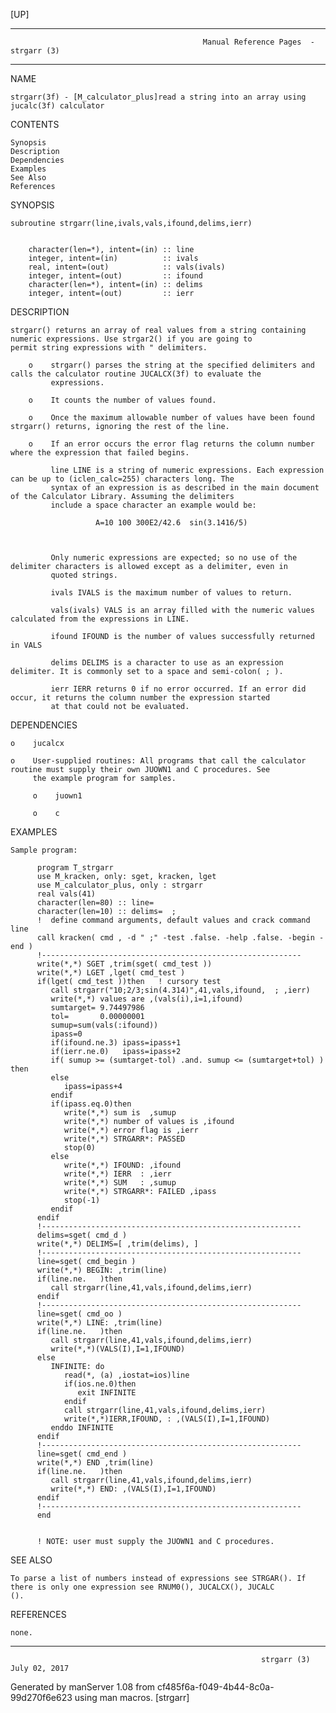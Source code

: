 [UP]

-----------------------------------------------------------------------------------------------------------------------------------
                                               Manual Reference Pages  - strgarr (3)
-----------------------------------------------------------------------------------------------------------------------------------
                                                                 
NAME

    strgarr(3f) - [M_calculator_plus]read a string into an array using jucalc(3f) calculator

CONTENTS

    Synopsis
    Description
    Dependencies
    Examples
    See Also
    References

SYNOPSIS

    subroutine strgarr(line,ivals,vals,ifound,delims,ierr)


        character(len=*), intent=(in) :: line
        integer, intent=(in)          :: ivals
        real, intent=(out)            :: vals(ivals)
        integer, intent=(out)         :: ifound
        character(len=*), intent=(in) :: delims
        integer, intent=(out)         :: ierr



DESCRIPTION

    strgarr() returns an array of real values from a string containing numeric expressions. Use strgar2() if you are going to
    permit string expressions with " delimiters.

        o    strgarr() parses the string at the specified delimiters and calls the calculator routine JUCALCX(3f) to evaluate the
             expressions.

        o    It counts the number of values found.

        o    Once the maximum allowable number of values have been found strgarr() returns, ignoring the rest of the line.

        o    If an error occurs the error flag returns the column number where the expression that failed begins.

             line LINE is a string of numeric expressions. Each expression can be up to (iclen_calc=255) characters long. The
             syntax of an expression is as described in the main document of the Calculator Library. Assuming the delimiters
             include a space character an example would be:

                       A=10 100 300E2/42.6  sin(3.1416/5) 



             Only numeric expressions are expected; so no use of the delimiter characters is allowed except as a delimiter, even in
             quoted strings.

             ivals IVALS is the maximum number of values to return.

             vals(ivals) VALS is an array filled with the numeric values calculated from the expressions in LINE.

             ifound IFOUND is the number of values successfully returned in VALS

             delims DELIMS is a character to use as an expression delimiter. It is commonly set to a space and semi-colon( ; ).

             ierr IERR returns 0 if no error occurred. If an error did occur, it returns the column number the expression started
             at that could not be evaluated.

DEPENDENCIES

    o    jucalcx

    o    User-supplied routines: All programs that call the calculator routine must supply their own JUOWN1 and C procedures. See
         the example program for samples.

         o    juown1

         o    c

EXAMPLES

    Sample program:

          program T_strgarr
          use M_kracken, only: sget, kracken, lget
          use M_calculator_plus, only : strgarr
          real vals(41)
          character(len=80) :: line=   
          character(len=10) :: delims=  ; 
          !  define command arguments, default values and crack command line
          call kracken( cmd , -d " ;" -test .false. -help .false. -begin -end )
          !----------------------------------------------------------
          write(*,*) SGET ,trim(sget( cmd_test ))
          write(*,*) LGET ,lget( cmd_test )
          if(lget( cmd_test ))then   ! cursory test
             call strgarr("10;2/3;sin(4.314)",41,vals,ifound,  ; ,ierr)
             write(*,*) values are ,(vals(i),i=1,ifound)
             sumtarget= 9.74497986
             tol=       0.00000001
             sumup=sum(vals(:ifound))
             ipass=0
             if(ifound.ne.3) ipass=ipass+1
             if(ierr.ne.0)   ipass=ipass+2
             if( sumup >= (sumtarget-tol) .and. sumup <= (sumtarget+tol) ) then
             else
                ipass=ipass+4
             endif
             if(ipass.eq.0)then
                write(*,*) sum is  ,sumup
                write(*,*) number of values is ,ifound
                write(*,*) error flag is ,ierr
                write(*,*) STRGARR*: PASSED 
                stop(0)
             else
                write(*,*) IFOUND: ,ifound
                write(*,*) IERR  : ,ierr
                write(*,*) SUM   : ,sumup
                write(*,*) STRGARR*: FAILED ,ipass
                stop(-1)
             endif
          endif
          !----------------------------------------------------------
          delims=sget( cmd_d )
          write(*,*) DELIMS=[ ,trim(delims), ] 
          !----------------------------------------------------------
          line=sget( cmd_begin )
          write(*,*) BEGIN: ,trim(line)
          if(line.ne.   )then
             call strgarr(line,41,vals,ifound,delims,ierr)
          endif
          !----------------------------------------------------------
          line=sget( cmd_oo )
          write(*,*) LINE: ,trim(line)
          if(line.ne.   )then
             call strgarr(line,41,vals,ifound,delims,ierr)
             write(*,*)(VALS(I),I=1,IFOUND)
          else
             INFINITE: do
                read(*, (a) ,iostat=ios)line
                if(ios.ne.0)then
                   exit INFINITE
                endif
                call strgarr(line,41,vals,ifound,delims,ierr)
                write(*,*)IERR,IFOUND, : ,(VALS(I),I=1,IFOUND)
             enddo INFINITE
          endif
          !----------------------------------------------------------
          line=sget( cmd_end )
          write(*,*) END ,trim(line)
          if(line.ne.   )then
             call strgarr(line,41,vals,ifound,delims,ierr)
             write(*,*) END: ,(VALS(I),I=1,IFOUND)
          endif
          !----------------------------------------------------------
          end


          ! NOTE: user must supply the JUOWN1 and C procedures.



SEE ALSO

    To parse a list of numbers instead of expressions see STRGAR(). If there is only one expression see RNUM0(), JUCALCX(), JUCALC
    ().

REFERENCES

    none.

-----------------------------------------------------------------------------------------------------------------------------------

                                                            strgarr (3)                                               July 02, 2017

Generated by manServer 1.08 from cf485f6a-f049-4b44-8c0a-99d270f6e623 using man macros.
                                                             [strgarr]

